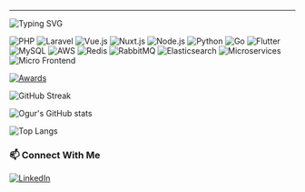 <hr>

![Typing SVG](https://readme-typing-svg.herokuapp.com?size=30&width=800&lines=Welcome+to+Ogur's+GitHub+Profile!;Full-stack+Developer;PHP+|%26|+JavaScript+|%26|+NodeJS+|%26|+Python+|%26|+VueJS+|%26|+Go+|%26|+Flutter)

![PHP](https://img.shields.io/badge/PHP-777BB4?style=for-the-badge&logo=php&logoColor=white)
![Laravel](https://img.shields.io/badge/Laravel-FF2D20?style=for-the-badge&logo=laravel&logoColor=white)
![Vue.js](https://img.shields.io/badge/Vue.js-4FC08D?style=for-the-badge&logo=vue.js&logoColor=white)
![Nuxt.js](https://img.shields.io/badge/Nuxt.js-00C58E?style=for-the-badge&logo=nuxt.js&logoColor=white)
![Node.js](https://img.shields.io/badge/Node.js-339933?style=for-the-badge&logo=node.js&logoColor=white)
![Python](https://img.shields.io/badge/Python-3776AB?style=for-the-badge&logo=python&logoColor=white)
![Go](https://img.shields.io/badge/Go-00ADD8?style=for-the-badge&logo=go&logoColor=white)
![Flutter](https://img.shields.io/badge/Flutter-02569B?style=for-the-badge&logo=flutter&logoColor=white)
![MySQL](https://img.shields.io/badge/MySQL-4479A1?style=for-the-badge&logo=mysql&logoColor=white)
![AWS](https://img.shields.io/badge/AWS-232F3E?style=for-the-badge&logo=amazon-aws&logoColor=white)
![Redis](https://img.shields.io/badge/Redis-DC382D?style=for-the-badge&logo=redis&logoColor=white)
![RabbitMQ](https://img.shields.io/badge/RabbitMQ-FF6600?style=for-the-badge&logo=rabbitmq&logoColor=white)
![Elasticsearch](https://img.shields.io/badge/Elasticsearch-005571?style=for-the-badge&logo=elasticsearch&logoColor=white)
![Microservices](https://img.shields.io/badge/Microservices-323232?style=for-the-badge&logo=microservices&logoColor=white)
![Micro Frontend](https://img.shields.io/badge/Micro%20Frontend-323232?style=for-the-badge&logo=micro-frontend&logoColor=white)

[![Awards](https://github-profile-trophy.vercel.app/?username=uyanik13&theme=radical)](https://github.com/ryo-ma/github-profile-trophy)

![GitHub Streak](https://github-readme-streak-stats.vercel.app/?user=uyanik13&theme=radical)

![Ogur's GitHub stats](https://github-readme-stats.vercel.app/api?username=uyanik13&show_icons=true&theme=radical)

![Top Langs](https://github-readme-stats.vercel.app/api/top-langs/?username=uyanik13&layout=compact&theme=radical)


### 📫 Connect With Me

[![LinkedIn](https://img.shields.io/badge/LinkedIn-0077B5?style=for-the-badge&logo=linkedin&logoColor=white)](https://www.linkedin.com/in/oguruyanik)


